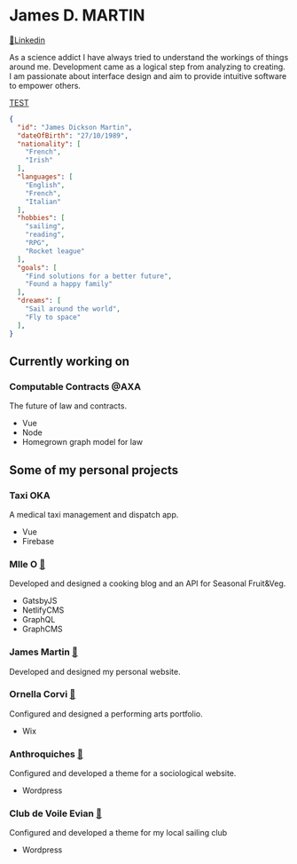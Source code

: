 # James D. MARTIN
[:link:Linkedin](https://www.linkedin.com/in/dorkside/)

As a science addict I have always tried to understand the workings of things around me. Development came as a logical step from analyzing to creating. I am passionate about interface design and aim to provide intuitive software to empower others.

[TEST](/test.md)

```JSON
{
  "id": "James Dickson Martin",
  "dateOfBirth": "27/10/1989",
  "nationality": [
    "French",
    "Irish"
  ],
  "languages": [
    "English",
    "French",
    "Italian"
  ],
  "hobbies": [
    "sailing",
    "reading",
    "RPG",
    "Rocket league"
  ],
  "goals": [
    "Find solutions for a better future",
    "Found a happy family"
  ],
  "dreams": [
    "Sail around the world",
    "Fly to space"
  ],
}
```

## Currently working on

### Computable Contracts @AXA

The future of law and contracts.
- Vue
- Node
- Homegrown graph model for law

## Some of my personal projects

### Taxi OKA

A medical taxi management and dispatch app.
- Vue
- Firebase

### Mlle O [:link:](https://mlle-o.fr)

Developed and designed a cooking blog and an API for Seasonal Fruit&Veg.
- GatsbyJS
- NetlifyCMS
- GraphQL
- GraphCMS

### James Martin [:link:](https://james-martin.dev)

Developed and designed my personal website.

### Ornella Corvi [:link:](https://ornella-corvi.com)

Configured and designed a performing arts portfolio.
- Wix

### Anthroquiches [:link:](https://anthroquiches.fr/)

Configured and developed a theme for a sociological website.
- Wordpress

### Club de Voile Evian [:link:](https://voile-evian.fr/)

Configured and developed a theme for my local sailing club
- Wordpress
